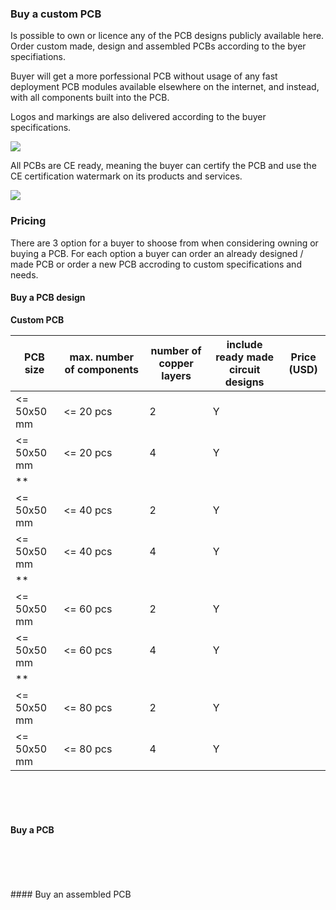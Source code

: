 ### Buy a custom PCB
Is possible to own or licence any of the PCB designs publicly available here. Order custom made, design and assembled PCBs according to the byer specifiations.

Buyer will get a more porfessional PCB without usage of any fast deployment PCB modules available elsewhere on the internet, and instead, with all components built into the PCB.  

Logos and markings are also delivered according to the buyer specifications.

![](https://github.com/aeonSolutions/PCB-Prototyping-Catalogue/blob/main/certified%20logos.png)

All PCBs are CE ready, meaning the buyer can certify the PCB and use the CE certification watermark on its products and services. 

![](https://github.com/aeonSolutions/PCB-Prototyping-Catalogue/blob/main/ownApcb.png)

### Pricing
There are 3 option for a buyer to shoose from when considering owning or buying a PCB. For each option a buyer can order an already designed / made PCB or order a new PCB accroding to custom specifications and needs.

#### Buy a PCB design 

**Custom PCB**

| PCB size     | max. number of components | number of copper layers | include ready made circuit designs | Price (USD) |
|--------------|---------------------------|-------------------------|------------------------------------|-------------|
| <= 50x50 mm  | <= 20 pcs                 |  2                      |                Y                   |             |
| <= 50x50 mm  | <= 20 pcs                 |  4                      |                Y                   |             |
|       **     |                           |                         |                                    |             |
| <= 50x50 mm  | <= 40 pcs                 |  2                      |                Y                   |             |
| <= 50x50 mm  | <= 40 pcs                 |  4                      |                Y                   |             |
|      **      |                           |                         |                                    |             |
| <= 50x50 mm  | <= 60 pcs                 |  2                      |                Y                   |             |
| <= 50x50 mm  | <= 60 pcs                 |  4                      |                Y                   |             |
|     **       |                           |                         |                                    |             |
| <= 50x50 mm  | <= 80 pcs                 |  2                      |                Y                   |             |
| <= 50x50 mm  | <= 80 pcs                 |  4                      |                Y                   |             |



<br />
<br />
<br />

#### Buy a PCB  

|  |  |
|-------------|------|


<br />
<br />
<br />
#### Buy an assembled PCB

|  |  |
|-------------|------|


<br />
<br />
<br />
